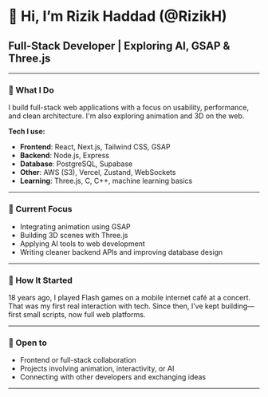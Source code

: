# 👋 Hi, I’m Rizik Haddad (@RizikH)

## Full-Stack Developer | Exploring AI, GSAP & Three.js

---

### 🧩 What I Do

I build full-stack web applications with a focus on usability, performance, and clean architecture. I'm also exploring animation and 3D on the web.

**Tech I use:**

- **Frontend**: React, Next.js, Tailwind CSS, GSAP
- **Backend**: Node.js, Express
- **Database**: PostgreSQL, Supabase
- **Other**: AWS (S3), Vercel, Zustand, WebSockets
- **Learning**: Three.js, C, C++, machine learning basics

---

### 🔄 Current Focus

- Integrating animation using GSAP  
- Building 3D scenes with Three.js  
- Applying AI tools to web development  
- Writing cleaner backend APIs and improving database design

---

### 📎 How It Started

18 years ago, I played Flash games on a mobile internet café at a concert. That was my first real interaction with tech. Since then, I’ve kept building—first small scripts, now full web platforms.

---

### 🤝 Open to

- Frontend or full-stack collaboration  
- Projects involving animation, interactivity, or AI  
- Connecting with other developers and exchanging ideas

---

<!---
RizikH/RizikH is a ✨ special ✨ repository because its `README.md` (this file) appears on your GitHub profile.
You can click the Preview link to take a look at your changes.
--->
